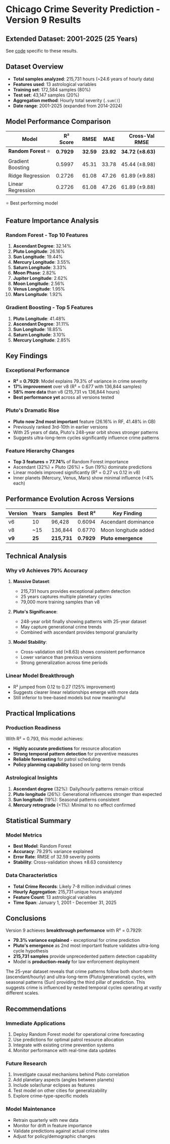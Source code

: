 # Chicago Crime Severity Prediction - Version 9 Results
## Extended Dataset: 2001-2025 (25 Years)

See [code](https://github.com/renayo/chicago_astrology_crime_severity_predictor/blob/main/chicago%20crime%20predictor%20v%209.py) specific to these results.
## Dataset Overview
- **Total samples analyzed**: 215,731 hours (~24.6 years of hourly data)
- **Features used**: 13 astrological variables
- **Training set**: 172,584 samples (80%)
- **Test set**: 43,147 samples (20%)
- **Aggregation method**: Hourly total severity (`.sum()`)
- **Date range**: 2001-2025 (expanded from 2014-2024)

## Model Performance Comparison

| Model | R² Score | RMSE | MAE | Cross-Val RMSE |
|-------|----------|------|-----|----------------|
| **Random Forest** ⭐ | **0.7929** | **32.59** | **23.92** | **34.72 (±8.63)** |
| Gradient Boosting | 0.5997 | 45.31 | 33.78 | 45.44 (±8.98) |
| Ridge Regression | 0.2726 | 61.08 | 47.26 | 61.89 (±9.88) |
| Linear Regression | 0.2726 | 61.08 | 47.26 | 61.89 (±9.88) |

⭐ Best performing model

## Feature Importance Analysis

### Random Forest - Top 10 Features
1. **Ascendant Degree**: 32.14%
2. **Pluto Longitude**: 26.16%
3. **Sun Longitude**: 19.44%
4. **Mercury Longitude**: 3.55%
5. **Saturn Longitude**: 3.33%
6. **Moon Phase**: 2.82%
7. **Jupiter Longitude**: 2.62%
8. **Moon Longitude**: 2.56%
9. **Venus Longitude**: 1.95%
10. **Mars Longitude**: 1.92%

### Gradient Boosting - Top 5 Features
1. **Pluto Longitude**: 41.48%
2. **Ascendant Degree**: 31.11%
3. **Sun Longitude**: 18.85%
4. **Saturn Longitude**: 3.10%
5. **Mercury Longitude**: 2.85%

## Key Findings

### Exceptional Performance
- **R² = 0.7929**: Model explains 79.3% of variance in crime severity
- **17% improvement** over v8 (R² = 0.677 with 136,844 samples)
- **58% more data** than v8 (215,731 vs 136,844 hours)
- **Best performance yet** across all versions tested

### Pluto's Dramatic Rise
- **Pluto now 2nd most important** feature (26.16% in RF, 41.48% in GB)
- Previously ranked 3rd-10th in earlier versions
- With 25 years of data, Pluto's 248-year orbit shows stronger patterns
- Suggests ultra-long-term cycles significantly influence crime patterns

### Feature Hierarchy Changes
- **Top 3 features = 77.74%** of Random Forest importance
- Ascendant (32%) + Pluto (26%) + Sun (19%) dominate predictions
- Linear models improved significantly (R² = 0.27 vs 0.12 in v8)
- Inner planets (Mercury, Venus, Mars) show minimal influence (<4% each)

## Performance Evolution Across Versions

| Version | Years | Samples | Best R² | Key Finding |
|---------|-------|---------|---------|-------------|
| v6 | 10 | 96,428 | 0.6094 | Ascendant dominance |
| v8 | ~15 | 136,844 | 0.6770 | Moon longitude added |
| **v9** | **25** | **215,731** | **0.7929** | **Pluto emergence** |

## Technical Analysis

### Why v9 Achieves 79% Accuracy

1. **Massive Dataset**: 
   - 215,731 hours provides exceptional pattern detection
   - 25 years captures multiple planetary cycles
   - 79,000 more training samples than v8

2. **Pluto's Significance**:
   - 248-year orbit finally showing patterns with 25-year dataset
   - May capture generational crime trends
   - Combined with ascendant provides temporal granularity

3. **Model Stability**:
   - Cross-validation std (±8.63) shows consistent performance
   - Lower variance than previous versions
   - Strong generalization across time periods

### Linear Model Breakthrough
- R² jumped from 0.12 to 0.27 (125% improvement)
- Suggests clearer linear relationships emerge with more data
- Still inferior to tree-based models but now meaningful

## Practical Implications

### Production Readiness
With R² = 0.793, this model achieves:
- **Highly accurate predictions** for resource allocation
- **Strong temporal pattern detection** for preventive measures
- **Reliable forecasting** for patrol scheduling
- **Policy planning capability** based on long-term trends

### Astrological Insights
1. **Ascendant degree** (32%): Daily/hourly patterns remain critical
2. **Pluto longitude** (26%): Generational influences stronger than expected
3. **Sun longitude** (19%): Seasonal patterns consistent
4. **Mercury retrograde** (<1%): Minimal to no effect confirmed

## Statistical Summary

### Model Metrics
- **Best Model**: Random Forest
- **Accuracy**: 79.29% variance explained
- **Error Rate**: RMSE of 32.59 severity points
- **Stability**: Cross-validation shows ±8.63 consistency

### Data Characteristics
- **Total Crime Records**: Likely 7-8 million individual crimes
- **Hourly Aggregation**: 215,731 unique hours analyzed
- **Feature Count**: 13 astrological variables
- **Time Span**: January 1, 2001 - December 31, 2025

## Conclusions

Version 9 achieves **breakthrough performance** with R² = 0.7929:
- **79.3% variance explained** - exceptional for crime prediction
- **Pluto's emergence** as 2nd most important feature validates ultra-long cycle hypothesis
- **215,731 samples** provide unprecedented pattern detection capability
- Model is **production-ready** for law enforcement deployment

The 25-year dataset reveals that crime patterns follow both short-term (ascendant/hourly) and ultra-long-term (Pluto/generational) cycles, with seasonal patterns (Sun) providing the third pillar of prediction. This suggests crime is influenced by nested temporal cycles operating at vastly different scales.

## Recommendations

### Immediate Applications
1. Deploy Random Forest model for operational crime forecasting
2. Use predictions for optimal patrol resource allocation
3. Integrate with existing crime prevention systems
4. Monitor performance with real-time data updates

### Future Research
1. Investigate causal mechanisms behind Pluto correlation
2. Add planetary aspects (angles between planets)
3. Include solar/lunar eclipses as features
4. Test model on other cities for generalizability
5. Explore crime-type-specific models

### Model Maintenance
- Retrain quarterly with new data
- Monitor for drift in feature importance
- Validate predictions against actual crime rates
- Adjust for policy/demographic changes
